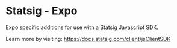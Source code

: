 # Statsig - Expo

Expo specific additions for use with a Statsig Javascript SDK.

Learn more by visiting: https://docs.statsig.com/client/jsClientSDK
